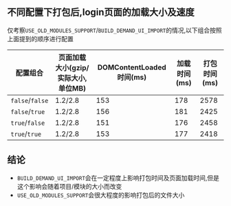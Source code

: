 
## 不同配置下打包后,login页面的加载大小及速度

仅考察`USE_OLD_MODULES_SUPPORT`/`BUILD_DEMAND_UI_IMPORT`的情况,以下组合按照上面提到的顺序进行配置

| 配置组合 | 页面加载大小(gzip/实际大小,单位MB) | DOMContentLoaded时间(ms) | 加载时间(ms) | 打包时间(ms) |
|---|---|---|---|---|
| `false`/`false` | 1.2/2.8 | 153 | 178 | 2578 |
| `false`/`true` | 1.2/2.8 | 156 | 181 | 2425 |
| `true`/`false` | 1.2/2.8 | 151 | 176 | 2458 |
| `true`/`true` | 1.2/2.8 | 153 | 177 | 2418 |

## 结论
- `BUILD_DEMAND_UI_IMPORT`会在一定程度上影响打包时间及页面加载时间,但是这个影响会随着项目/模块的大小而改变
- `USE_OLD_MODULES_SUPPORT`会很大程度的影响打包后的文件大小
